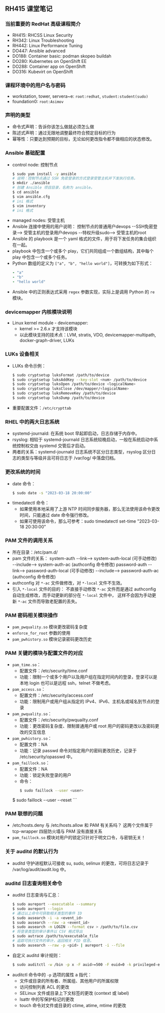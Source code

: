 ## RH415 课堂笔记

### 当前重要的 RedHat 高级课程简介
- RH415: RHCSS Linux Security
- RH342: Linux Troubleshooting
- RH442: Linux Performance Tuning
- DO447: Ansible advanced
- DO188: Container basic: podman skopeo buildah
- DO280: Kubernetes on OpenShift EE
- DO288: Container app on OpenShift
- DO316: Kubevirt on OpenShift

### 课程环境中的用户名与密码
- workstation, tower, servera~e: `root:redhat`, `student:student(sudo)`
- foundation0: `root:Asimov`

### 声明的类型
- 命令式声明：告诉你该怎么做就必须怎么做
- 陈述式声明：通过无限地调整最终符合预定目标的行为
- 幂等性：只要达到预期的目标，无论如何更改指令都不做相应的状态修改。

### Ansible 基础配置
- control node: 控制节点
  ```bash
  $ sudo yum install -y ansible
  # 说明：控制节点通过 SSH 免密登录的方式登录受管主机并下发执行任务。
  $ mkdir ./ansible
  # 创建 Ansible 项目目录，名称为 ansible。
  $ cd ansible
  $ vim ansible.cfg
  # ini 格式
  $ vim inventory
  # ini 格式  
  ```
- managed nodes: 受管主机
- Ansible 连接中使用的用户说明：
  控制节点的普通用户devops --SSH免密登录--> 受管主机的登录用户devops --特权升级sudo--> 受管主机的root
- Ansible 的 playbook 是一个 yaml 格式的文件，用于将下发任务的集合组织在一起。
- playbook 中包含一个或多个 play，它们共同组成一个数组结构，其中每个 play 中包含一个或多个任务。
- Python 数组的定义为 `["a", "b", "hello world"]`，可转换为如下形式：
  ```yaml
  - "a"
  - "b"
  - "hello world"
  ```
- Ansible 中的正则表达式采用 `regex` 参数实现，实际上是调用 Python 的 `re` 模块。

### devicemapper 内核模块说明
- Linux kernel module - devicemapper:
	- kernel >= 2.6.x 才支持该模块
	- 以此模块支持的技术点：LVM, stratis, VDO, devicemapper-multipath, docker-graph-driver, LUKs

### LUKs 设备相关
- LUKs 命令示例：
  ```bash
  $ sudo cryptsetup luksFormat /path/to/device
  $ sudo cryptsetup luksAddKey --key-slot <num> /path/to/device
  $ sudo cryptsetup luksOpen /path/to/device <logicalName>
  $ sudo cryptsetup luksClose /dev/mapper/<logicalName>
  $ sudo cryptsetup luksRemoveKey /path/to/device
  $ sudo cryptsetup luksDump /path/to/device
  ```
- 重要配置文件：`/etc/crypttab`

### RHEL 中的两大日志系统
- systemd-journald: 在系统 boot 早起即启动，日志存储于内存中。
- rsyslog: 相较于 systemd-journald 日志系统较晚启动，一般在系统启动中系统控制权交由 systemd 交管后才启动。
- 两者的关系：systemd-journald 日志系统不区分日志类型，rsyslog 区分日志的类型与等级并且可将日志于 /var/log/ 中落盘归档。

### 更改系统的时间
- date 命令：
	```bash
	$ sudo date -s "2023-03-18 20:00:00"
	```
- timedatectl 命令：
  - 如果使用本地采用了上游 NTP 时间同步服务器，那么无法使用该命令更改时间，只能通过 date 命令强行修改。
  - 如果可使用该命令，那么可参考：sudo timedatectl set-time "2023-03-18 20:30:00"

### PAM 文件的调用关系
- 所在目录：/etc/pam.d/
- pam 文件的关系：
	system-auth --link--> system-auth-local (可手动修改) --include--> system-auth-ac (authconfig 命令修改)
  password-auth --link--> password-auth-local (可手动修改) --include--> password-auth-ac (authconfig 命令修改)
- authconfig 对 `*-ac` 文件做修改，对 `*-local` 文件不生效。
- 引入 `*-local` 文件的目的：
  不直接手动修改 `*-ac` 文件而是通过 authconfig 自动生成修改，而手动更新的部分在 `*-local` 文件中，
  这样不会因为手动更新 `*-ac` 文件而导致老配置的丢失。 

### PAM 密码相关模块操作
- `pam_pwquality.so` 模块更改密码复杂度
- `enforce_for_root` 参数的使用
- `pam_pwhistory.so` 模块记录密码更改历史

### PAM 关键的模块与配置文件的对应
- `pam_time.so`：
	- 配置文件：/etc/security/time.conf
	- 功能：限制一个或多个用户以及用户组在指定时间内的登录，登录可以是本地 login 也可以是远程 ssh，telnet 不做考虑。
- `pam_access.so`：
	- 配置文件：/etc/security/access.conf
	- 功能：限制用户或用户组从指定的 IPv4、IPv6、主机名或域名到节点的登录
- `pam_pwquality.so`：
	- 配置文件：/etc/security/pwquailty.conf
	- 功能：更改密码复杂度、限制普通用户或 root 用户的密码更改以及密码更改的交互信息
- `pam_pwhistory.so`：
	- 配置文件：NA
	- 功能：记录 passwd 命令对指定用户的密码更改历史，记录于 /etc/security/opasswd 中。
- `pam_faillock.so`：
	- 配置文件：NA
	- 功能：锁定失败登录的用户
	- 命令：
		```bash
		$ sudo faillock --user <user>
    $ sudo faillock --user <user> --reset
		```

### PAM 联想的问题
- /etc/hosts.deny 与 /etc/hosts.allow 和 PAM 有关系吗？
	这两个文件属于 tcp-wrapper 四层防火墙与 PAM 没有直接关系
- `pam_faillock.so` 模块对用户的锁定只针对于明文口令，与密钥无关！

### 关于 auditd 的默认行为
- auditd 守护进程默认可接收 su, sudo, selinux 的更改，可将日志记录于 /var/log/audit/audit.log 中。

### auditd 日志查询相关命令
- auditd 日志查询与汇总：
  ```bash
  $ sudo aureport --executable --summary
  $ sudo aureport --login
  # 通过以上命令可获取相关类型的事件 ID
  $ sudo ausearch -i -a <event_id>
  $ sudo ausearch --raw -a <event_id>
  $ sudo ausearch -m LOGIN --format csv > /path/to/file.csv
  # 将登录类型的审计事件以 CSV 格式导出
  $ sudo autrace /path/to/executable_file
  # 追踪可执行文件的审计，返回相关 PID 信息。
  $ sudo ausearch --raw -p <pid> | aureport -i --file
  ```
- 自定义 auditd 审计规则：
	```bash
	$ sudo auditctl -w /bin -p x -F auid>=500 -F euid=0 -k privileged-escaution
	```
- auditctl 命令中的 `-p` 选项的属性 a 指代：
	- 文件或目录的所有者、所属组、其他用户的所属权限
	- 访问控制列表 ACL 的更改
	- SELinux 文件或目录上下文标签的更改 (context 或 label)
	- lsattr 中的写保护标记的更改
	- touch 命令对文件或目录的 ctime, atime, mtime 的更改

